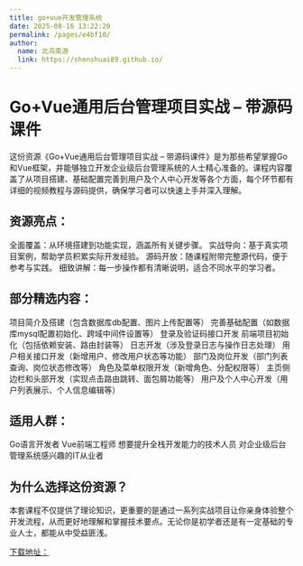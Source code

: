 ```yaml
---
title: go+vue开发管理系统
date: 2025-08-16 13:22:20
permalink: /pages/e4bf10/
author: 
  name: 北鸟南游
  link: https://shenshuai89.github.io/
---
```


# Go+Vue通用后台管理项目实战 – 带源码课件
这份资源《Go+Vue通用后台管理项目实战 – 带源码课件》是为那些希望掌握Go和Vue框架，并能够独立开发企业级后台管理系统的人士精心准备的。课程内容覆盖了从项目搭建、基础配置完善到用户及个人中心开发等各个方面，每个环节都有详细的视频教程与源码提供，确保学习者可以快速上手并深入理解。

## 资源亮点：
全面覆盖：从环境搭建到功能实现，涵盖所有关键步骤。
实战导向：基于真实项目案例，帮助学员积累实际开发经验。
源码开放：随课程附带完整源代码，便于参考与实践。
细致讲解：每一步操作都有清晰说明，适合不同水平的学习者。

## 部分精选内容：
项目简介及搭建（包含数据库db配置、图片上传配置等）
完善基础配置（如数据库mysql配置初始化、跨域中间件设置等）
登录及验证码接口开发
前端项目初始化（包括依赖安装、路由封装等）
日志开发（涉及登录日志与操作日志处理）
用户相关接口开发（新增用户、修改用户状态等功能）
部门及岗位开发（部门列表查询、岗位状态修改等）
角色及菜单权限开发（新增角色、分配权限等）
主页侧边栏和头部开发（实现点击路由跳转、面包屑功能等）
用户及个人中心开发（用户列表展示、个人信息编辑等）

## 适用人群：
Go语言开发者
Vue前端工程师
想要提升全栈开发能力的技术人员
对企业级后台管理系统感兴趣的IT从业者

## 为什么选择这份资源？
本套课程不仅提供了理论知识，更重要的是通过一系列实战项目让你亲身体验整个开发流程，从而更好地理解和掌握技术要点。无论你是初学者还是有一定基础的专业人士，都能从中受益匪浅。

[下载地址：](https://pan.quark.cn/s/38b4b6572d84#/list/share)